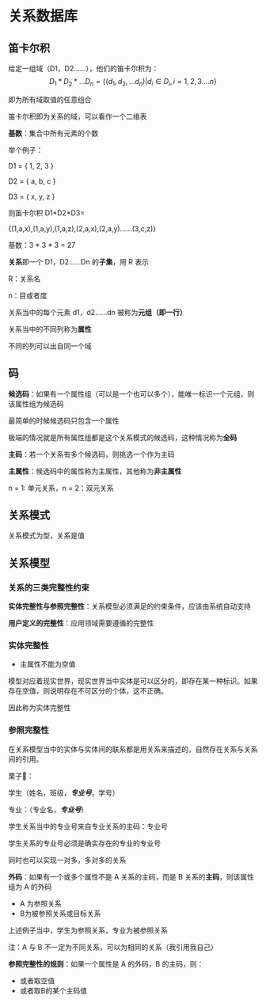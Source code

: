 # 关系数据库

## 笛卡尔积

给定一组域（D1，D2……），他们的笛卡尔积为：$$D_1*D_2*...D_n= \{(d_1,d_2,...d_n) | d_i \in D_i, i=1,2,3....n\}$$

即为所有域取值的任意组合

笛卡尔积即为关系的域，可以看作一个二维表

**基数**：集合中所有元素的个数

举个例子：

D1 = { 1, 2, 3 }

D2 = { a, b, c }

D3 = { x, y, z }

则笛卡尔积 D1\*D2\*D3=

{(1,a,x),(1,a,y),(1,a,z),(2,a,x),(2,a,y)......(3,c,z)}

基数：3 \* 3 \* 3 = 27

**关系**即一个 D1，D2……Dn 的**子集**，用 R 表示

R：关系名

n：目或者度

关系当中的每个元素 d1，d2……dn 被称为**元组（即一行）**

关系当中的不同列称为**属性**

不同的列可以出自同一个域

## 码

**候选码**：如果有一个属性组（可以是一个也可以多个），能唯一标识一个元组，则该属性组为候选码

最简单的时候候选码只包含一个属性

极端的情况就是所有属性组都是这个关系模式的候选码，这种情况称为**全码**

**主码**：若一个关系有多个候选码，则挑选一个作为主码

**主属性**：候选码中的属性称为主属性，其他称为**非主属性**

n = 1: 单元关系，n = 2：双元关系

## 关系模式

关系模式为型，关系是值

## 关系模型

### 关系的三类完整性约束

**实体完整性与参照完整性**：关系模型必须满足的约束条件，应该由系统自动支持

**用户定义的完整性**：应用领域需要遵循的完整性

### 实体完整性

- 主属性不能为空值

模型对应着现实世界，现实世界当中实体是可以区分的，即存在某一种标识。如果存在空值，则说明存在不可区分的个体，这不正确。

因此称为实体完整性

### 参照完整性

在关系模型当中的实体与实体间的联系都是用关系来描述的，自然存在关系与关系间的引用。

栗子🌰：

学生（姓名，班级，***专业号***，学号）

专业：（专业名，***专业号***）

学生关系当中的专业号来自专业关系的主码：专业号

学生关系的专业号必须是确实存在的专业的专业号

同时也可以实现一对多，多对多的关系

**外码**：如果有一个或多个属性不是 A 关系的主码，而是 B 关系的**主码**，则该属性组为 A 的外码

- A 为参照关系
- B为被参照关系或目标关系

上述例子当中，学生为参照关系，专业为被参照关系

注：A 与 B 不一定为不同关系，可以为相同的关系（我引用我自己）

**参照完整性的规则**：如果一个属性是 A 的外码，B 的主码，则：

- 或者取空值
- 或者取B的某个主码值
